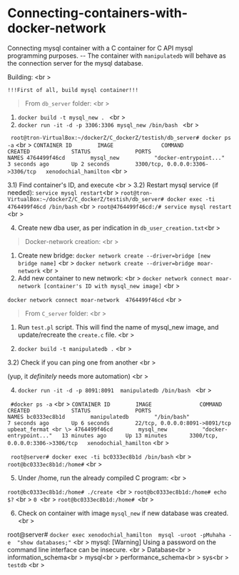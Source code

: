 # Connecting-containers-with-docker-network

Connecting mysql container with a C container for C API mysql programming purposes.  -- The container with ``manipulatedb`` will behave as the connection server for the mysql database.

Building: <br \>

``!!!First of all, build mysql container!!!``

> From ``db_server`` folder: <br \>

1) ``docker build -t mysql_new . `` <br \>
2) ``docker run -it -d -p 3306:3306 mysql_new /bin/bash `` <br \>

`` root@tron-VirtualBox:~/dockerZ/C_dockerZ/testish/db_server# docker ps -a`` <br \>
``CONTAINER ID        IMAGE               COMMAND                  CREATED             STATUS              PORTS                              NAMES
4764499f46cd        mysql_new           "docker-entrypoint..."   3 seconds ago       Up 2 seconds        3300/tcp, 0.0.0.0:3306->3306/tcp   xenodochial_hamilton``  <br \>


3.1)  Find container's ID, and execute <br \>
3.2)  Restart mysql service (if needed): ``service mysql restart``<br \>
``
root@tron-VirtualBox:~/dockerZ/C_dockerZ/testish/db_server# docker exec -ti 4764499f46cd /bin/bash `` <br \>
`` root@4764499f46cd:/# service mysql restart `` <br \>

4) Create new dba user, as per indication in ``db_user_creation.txt``<br \>


> Docker-network creation: <br \>

1) Create new bridge:  ``docker network create --driver=bridge [new bridge name]`` <br \>
 ``docker network create --driver=bridge moar-network`` <br \>
2) Add new container to new network: <br \>
``docker network connect moar-network [container's ID with mysql_new image]`` <br \>

 ``docker network connect moar-network  4764499f46cd``  <br \>

> From ``C_server`` folder: <br \>

1) Run ``test.pl`` script. This will find the name of mysql_new image, and update/recreate the ``create.c`` file. <br \> 

2) `` docker build -t manipulatedb . `` <br \>

3.2) Check if you can ping one from another <br \>

(yup, it *definitely* needs more automation) <br \>

4) ``docker run -it -d -p 8091:8091  manipulatedb /bin/bash ``   <br \>

``  #docker ps -a `` <br \>
`` CONTAINER ID        IMAGE               COMMAND                  CREATED             STATUS              PORTS                              NAMES
bc0333ec8b1d        manipulatedb        "/bin/bash"              7 seconds ago       Up 6 seconds        22/tcp, 0.0.0.0:8091->8091/tcp     upbeat_fermat <br \>
4764499f46cd        mysql_new           "docker-entrypoint..."   13 minutes ago      Up 13 minutes       3300/tcp, 0.0.0.0:3306->3306/tcp   xenodochial_hamilton `` <br \> 


`` root@server# docker exec -ti bc0333ec8b1d /bin/bash`` <br \>
``root@bc0333ec8b1d:/home#`` <br \>

5) Under /home, run the already compiled C program:  <br \>

``root@bc0333ec8b1d:/home# ./create ``<br \>
``root@bc0333ec8b1d:/home# echo $?`` <br \>
``0 ``<br \>
``root@bc0333ec8b1d:/home# ``<br \>


6) Check on container with image ``mysql_new`` if new database was created.  <br \>

root@server# ``docker exec xenodochial_hamilton  mysql -uroot -pMuhaha -e  "show databases;"``  <br \>
mysql: [Warning] Using a password on the command line interface can be insecure.  <br \>
Database<br \>
information_schema<br \>
mysql<br \>
performance_schema<br \>
sys<br \> 
``testdb`` <br \>
